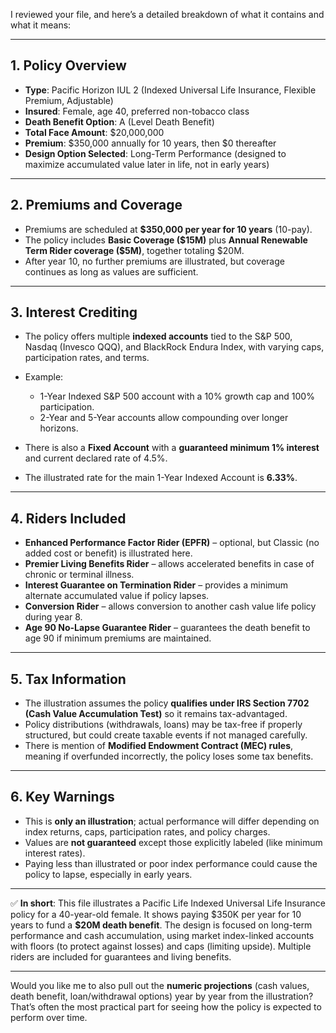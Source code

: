 I reviewed your file, and here’s a detailed breakdown of what it contains and what it means:

---

## 1. **Policy Overview**

* **Type**: Pacific Horizon IUL 2 (Indexed Universal Life Insurance, Flexible Premium, Adjustable)
* **Insured**: Female, age 40, preferred non-tobacco class
* **Death Benefit Option**: A (Level Death Benefit)
* **Total Face Amount**: \$20,000,000
* **Premium**: \$350,000 annually for 10 years, then \$0 thereafter
* **Design Option Selected**: Long-Term Performance (designed to maximize accumulated value later in life, not in early years)

---

## 2. **Premiums and Coverage**

* Premiums are scheduled at **\$350,000 per year for 10 years** (10-pay).
* The policy includes **Basic Coverage (\$15M)** plus **Annual Renewable Term Rider coverage (\$5M)**, together totaling \$20M.
* After year 10, no further premiums are illustrated, but coverage continues as long as values are sufficient.

---

## 3. **Interest Crediting**

* The policy offers multiple **indexed accounts** tied to the S\&P 500, Nasdaq (Invesco QQQ), and BlackRock Endura Index, with varying caps, participation rates, and terms.
* Example:

  * 1-Year Indexed S\&P 500 account with a 10% growth cap and 100% participation.
  * 2-Year and 5-Year accounts allow compounding over longer horizons.
* There is also a **Fixed Account** with a **guaranteed minimum 1% interest** and current declared rate of 4.5%.
* The illustrated rate for the main 1-Year Indexed Account is **6.33%**.

---

## 4. **Riders Included**

* **Enhanced Performance Factor Rider (EPFR)** – optional, but Classic (no added cost or benefit) is illustrated here.
* **Premier Living Benefits Rider** – allows accelerated benefits in case of chronic or terminal illness.
* **Interest Guarantee on Termination Rider** – provides a minimum alternate accumulated value if policy lapses.
* **Conversion Rider** – allows conversion to another cash value life policy during year 8.
* **Age 90 No-Lapse Guarantee Rider** – guarantees the death benefit to age 90 if minimum premiums are maintained.

---

## 5. **Tax Information**

* The illustration assumes the policy **qualifies under IRS Section 7702 (Cash Value Accumulation Test)** so it remains tax-advantaged.
* Policy distributions (withdrawals, loans) may be tax-free if properly structured, but could create taxable events if not managed carefully.
* There is mention of **Modified Endowment Contract (MEC) rules**, meaning if overfunded incorrectly, the policy loses some tax benefits.

---

## 6. **Key Warnings**

* This is **only an illustration**; actual performance will differ depending on index returns, caps, participation rates, and policy charges.
* Values are **not guaranteed** except those explicitly labeled (like minimum interest rates).
* Paying less than illustrated or poor index performance could cause the policy to lapse, especially in early years.

---

✅ **In short**:
This file illustrates a Pacific Life Indexed Universal Life Insurance policy for a 40-year-old female. It shows paying \$350K per year for 10 years to fund a **\$20M death benefit**. The design is focused on long-term performance and cash accumulation, using market index-linked accounts with floors (to protect against losses) and caps (limiting upside). Multiple riders are included for guarantees and living benefits.

---

Would you like me to also pull out the **numeric projections** (cash values, death benefit, loan/withdrawal options) year by year from the illustration? That’s often the most practical part for seeing how the policy is expected to perform over time.


